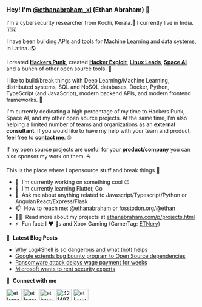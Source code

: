 ### Hey! I'm [@ethanabraham_xi](https://twitter.com/ethanabraham_xi) (Ethan Abraham) 👋

I'm a cybersecurity researcher from Kochi, Kerala.🐘󠁵󠁳󠁣󠁡󠁿 I currently live in India. 🇮🇳

I have been building APIs and tools for Machine Learning and data systems, in Latina. 🌎

I created [**Hackers Punk**](https://www.hackerspunk.com/), created [**Hacker Exploit**](https://www.hackerexploit.com/), [**Linux Leads**](https://www.linuxleads.com/),  [**Space AI**](https://www.spaceai.dev/) and a bunch of other open source tools. 🚀

I like to build/break things with Deep Learning/Machine Learning, distributed systems, SQL and NoSQL databases, Docker, Python, TypeScript (and JavaScript), modern backend APIs, and modern frontend frameworks. 🤖

I'm currently dedicating a high percentage of my time to Hackers Punk, Space AI, and my other open source projects. At the same time, I'm also helping a limited number of teams and organizations as an **external consultant**. If you would like to have my help with your team and product, feel free to [**contact me**](<mailto:infosec@ethanabraham.com>). 🤓

If my open source projects are useful for your **product/company** you can also sponsor my work on them. ☕

This is the place where I opensource stuff and break things :rofl:

- 🔭 &nbsp;I’m currently working on something cool :wink:
- 🌱 &nbsp;I’m currently learning Flutter, Go
- 💬 &nbsp;Ask me about anything related to Javascript/Typescript/Python or Angular/React/Express/Flask
- 📫 &nbsp;How to reach me: [@ethanabraham](https://twitter.com/ethanabraham_xi) or <a rel="me" href="https://fosstodon.org/@ethan">fosstodon.org/@ethan</a>
- 👨‍💻 &nbsp;Read more about my projects at [ethanabraham.com/p/projects.html](https://www.ethanabraham.com/p/projects.html)
- ⚡ &nbsp;Fun fact: I :heart: :dog:s and Xbox Gaming (GamerTag: [ETNcry](https://account.xbox.com/en-us/profile?gamertag=ETNcry))

📕 &nbsp;**Latest Blog Posts**
<!-- BLOG-POST-LIST:START -->
- [Why Log4Shell is so dangerous and what (not) helps](https://www.ethanabraham.com/2022/10/why-log4shell-is-so-dangerous-and-what-not-helps.html)
- [Google extends bug bounty program to Open Source dependencies](https://www.ethanabraham.com/2022/10/google-extends-bug-bounty-program-to-open-source-dependencies.html/)
- [Ransomware attack delays wage payment for weeks](https://www.ethanabraham.com/2022/02/ransomware-attack-delays-wage-payment.html)
- [Microsoft wants to rent security experts](https://www.ethanabraham.com/2022/05/microsoft-wants-to-rent-security-experts.html)
<!-- BLOG-POST-LIST:END -->

🔗 &nbsp;**Connect with me**
<p align="left">
<a href="https://dev.to/ethanabraham" target="blank"><img align="center" src="https://cdn.jsdelivr.net/npm/simple-icons@3.0.1/icons/dev-dot-to.svg" alt="ethanabraham" height="30" width="40" /></a>
<a href="https://twitter.com/ethanabraham_xi" target="blank"><img align="center" src="https://raw.githubusercontent.com/ethanabraham-xi/github-profile-readme-generator/master/src/images/icons/Social/twitter.svg" alt="ethanabraham" height="30" width="40" /></a>
<a href="https://linkedin.com/in/ethanabrahams" target="blank"><img align="center" src="https://raw.githubusercontent.com/ethanabraham-xi/github-profile-readme-generator/master/src/images/icons/Social/linked-in-alt.svg" alt="ethanabraham" height="30" width="40" /></a>
<a href="https://stackoverflow.com/users/20741104/ethan-abraham" target="blank"><img align="center" src="https://raw.githubusercontent.com/ethanabraham-xi/github-profile-readme-generator/master/src/images/icons/Social/stack-overflow.svg" alt="4214976" height="30" width="40" /></a>
<a href="https://instagram.com/ethanabraham_xi" target="blank"><img align="center" src="https://raw.githubusercontent.com/ethanabraham-xi/github-profile-readme-generator/master/src/images/icons/Social/instagram.svg" alt="ethanabraham" height="30" width="40" /></a>
